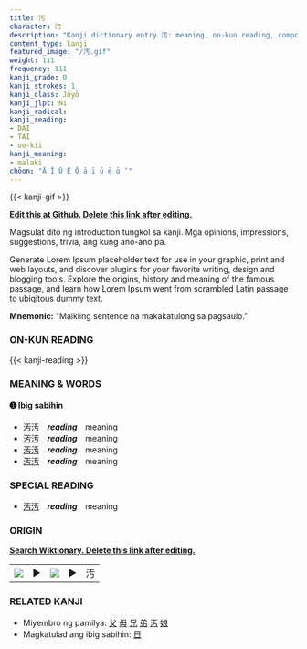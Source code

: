 ```yaml
---
title: 汚
character: 汚
description: "Kanji dictionary entry 汚: meaning, on-kun reading, compounds, origin, related kanji"
content_type: kanji
featured_image: "/汚.gif"
weight: 111
frequency: 111
kanji_grade: 0
kanji_strokes: 1
kanji_class: Jōyō
kanji_jlpt: N1
kanji_radical: 
kanji_reading: 
- DAI
- TAI
- oo-kii
kanji_meaning:
- malaki
chōon: "Ā Ī Ū Ē Ō ā ī ū ē ō ’"
---
```

[//]: # (Don't edit the line below. Kanji animated GIF code is automatically generated.)
{{< kanji-gif >}}

[//]: # (Edit below this line.)

**[Edit this at Github. Delete this link after editing.](https://github.com/tim0g/tim/tree/main/content/kanji/汚/index.md)**

Magsulat dito ng introduction tungkol sa kanji. Mga opinions, impressions, suggestions, trivia, ang kung ano-ano pa.

Generate Lorem Ipsum placeholder text for use in your graphic, print and web layouts, and discover plugins for your favorite writing, design and blogging tools. Explore the origins, history and meaning of the famous passage, and learn how Lorem Ipsum went from scrambled Latin passage to ubiqitous dummy text.
 
**Mnemonic:** "Maikling sentence na makakatulong sa pagsaulo."

### ON-KUN READING

[//]: # (Don't edit the line below. ON-KUN READING code is automatically generated.)
{{< kanji-reading >}}

### MEANING & WORDS

#### ➊ **Ibig sabihin**
  - [汚](../汚)[汚](../汚)　***reading***　meaning
  - [汚](../汚)[汚](../汚)　***reading***　meaning
  - [汚](../汚)[汚](../汚)　***reading***　meaning
  - [汚](../汚)[汚](../汚)　***reading***　meaning

### SPECIAL READING
  - [汚](../汚)[汚](../汚)　***reading***　meaning

### ORIGIN

**[Search Wiktionary. Delete this link after editing.](https://wiktionary.org/wiki/汚)**
<table class="kanji-table"><tr><td>
<img src="60px-汚-bronze.svg.png">
</td><td>▶</td><td>
<img src="60px-汚-oracle.svg.png">
</td><td>▶</td>
<td class="kanji-origin">汚</td>
</tr></table>

### RELATED KANJI
- Miyembro ng pamilya: [父](../父) [母](../母) [兄](../兄) [弟](../弟) [汚](../汚) [娘](../娘)
- Magkatulad ang ibig sabihin: [日](../日)
